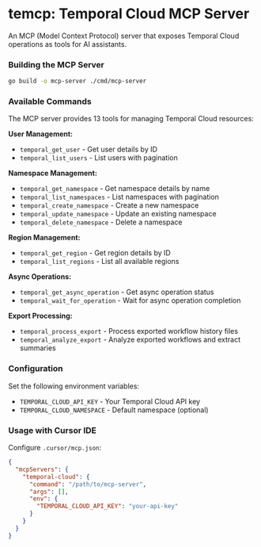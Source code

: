 # temcp: Temporal Cloud MCP Server

An MCP (Model Context Protocol) server that exposes Temporal Cloud operations as tools for AI assistants.

### Building the MCP Server

```bash
go build -o mcp-server ./cmd/mcp-server
```

### Available Commands

The MCP server provides 13 tools for managing Temporal Cloud resources:

**User Management:**
- `temporal_get_user` - Get user details by ID
- `temporal_list_users` - List users with pagination

**Namespace Management:**
- `temporal_get_namespace` - Get namespace details by name
- `temporal_list_namespaces` - List namespaces with pagination
- `temporal_create_namespace` - Create a new namespace
- `temporal_update_namespace` - Update an existing namespace
- `temporal_delete_namespace` - Delete a namespace

**Region Management:**
- `temporal_get_region` - Get region details by ID
- `temporal_list_regions` - List all available regions

**Async Operations:**
- `temporal_get_async_operation` - Get async operation status
- `temporal_wait_for_operation` - Wait for async operation completion

**Export Processing:**
- `temporal_process_export` - Process exported workflow history files
- `temporal_analyze_export` - Analyze exported workflows and extract summaries

### Configuration

Set the following environment variables:
- `TEMPORAL_CLOUD_API_KEY` - Your Temporal Cloud API key
- `TEMPORAL_CLOUD_NAMESPACE` - Default namespace (optional)

### Usage with Cursor IDE

Configure `.cursor/mcp.json`:
```json
{
  "mcpServers": {
    "temporal-cloud": {
      "command": "/path/to/mcp-server",
      "args": [],
      "env": {
        "TEMPORAL_CLOUD_API_KEY": "your-api-key"
      }
    }
  }
}
```